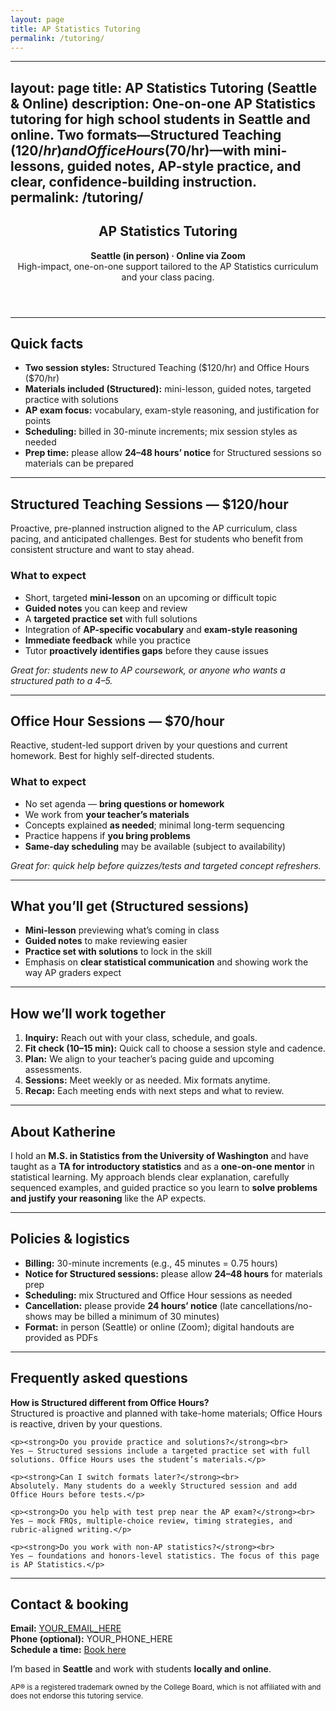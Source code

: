 ```yaml
---
layout: page
title: AP Statistics Tutoring
permalink: /tutoring/
---
```


---
layout: page
title: AP Statistics Tutoring (Seattle & Online)
description: One-on-one AP Statistics tutoring for high school students in Seattle and online. Two formats—Structured Teaching ($120/hr) and Office Hours ($70/hr)—with mini-lessons, guided notes, AP-style practice, and clear, confidence-building instruction.
permalink: /tutoring/
---

<section class="ap-stats-tutoring" aria-labelledby="ap-stats-heading">
  <header>
    <h1 id="ap-stats-heading">AP Statistics Tutoring</h1>
    <p><strong>Seattle (in person) · Online via Zoom</strong><br>
    High-impact, one-on-one support tailored to the AP Statistics curriculum and your class pacing.</p>
  </header>

  <hr>

  <section aria-labelledby="quick-facts">
    <h2 id="quick-facts">Quick facts</h2>
    <ul>
      <li><strong>Two session styles:</strong> Structured Teaching ($120/hr) and Office Hours ($70/hr)</li>
      <li><strong>Materials included (Structured):</strong> mini-lesson, guided notes, targeted practice with solutions</li>
      <li><strong>AP exam focus:</strong> vocabulary, exam-style reasoning, and justification for points</li>
      <li><strong>Scheduling:</strong> billed in 30-minute increments; mix session styles as needed</li>
      <li><strong>Prep time:</strong> please allow <strong>24–48 hours’ notice</strong> for Structured sessions so materials can be prepared</li>
    </ul>
  </section>

  <hr>

  <section aria-labelledby="structured">
    <h2 id="structured">Structured Teaching Sessions — $120/hour</h2>
    <p>Proactive, pre-planned instruction aligned to the AP curriculum, class pacing, and anticipated challenges. Best for students who benefit from consistent structure and want to stay ahead.</p>
    <h3>What to expect</h3>
    <ul>
      <li>Short, targeted <strong>mini-lesson</strong> on an upcoming or difficult topic</li>
      <li><strong>Guided notes</strong> you can keep and review</li>
      <li>A <strong>targeted practice set</strong> with full solutions</li>
      <li>Integration of <strong>AP-specific vocabulary</strong> and <strong>exam-style reasoning</strong></li>
      <li><strong>Immediate feedback</strong> while you practice</li>
      <li>Tutor <strong>proactively identifies gaps</strong> before they cause issues</li>
    </ul>
    <p><em>Great for: students new to AP coursework, or anyone who wants a structured path to a 4–5.</em></p>
  </section>

  <hr>

  <section aria-labelledby="office-hours">
    <h2 id="office-hours">Office Hour Sessions — $70/hour</h2>
    <p>Reactive, student-led support driven by your questions and current homework. Best for highly self-directed students.</p>
    <h3>What to expect</h3>
    <ul>
      <li>No set agenda — <strong>bring questions or homework</strong></li>
      <li>We work from <strong>your teacher’s materials</strong></li>
      <li>Concepts explained <strong>as needed</strong>; minimal long-term sequencing</li>
      <li>Practice happens if <strong>you bring problems</strong></li>
      <li><strong>Same-day scheduling</strong> may be available (subject to availability)</li>
    </ul>
    <p><em>Great for: quick help before quizzes/tests and targeted concept refreshers.</em></p>
  </section>

  <hr>

  <section aria-labelledby="included">
    <h2 id="included">What you’ll get (Structured sessions)</h2>
    <ul>
      <li><strong>Mini-lesson</strong> previewing what’s coming in class</li>
      <li><strong>Guided notes</strong> to make reviewing easier</li>
      <li><strong>Practice set with solutions</strong> to lock in the skill</li>
      <li>Emphasis on <strong>clear statistical communication</strong> and showing work the way AP graders expect</li>
    </ul>
  </section>

  <hr>

  <section aria-labelledby="process">
    <h2 id="process">How we’ll work together</h2>
    <ol>
      <li><strong>Inquiry:</strong> Reach out with your class, schedule, and goals.</li>
      <li><strong>Fit check (10–15 min):</strong> Quick call to choose a session style and cadence.</li>
      <li><strong>Plan:</strong> We align to your teacher’s pacing guide and upcoming assessments.</li>
      <li><strong>Sessions:</strong> Meet weekly or as needed. Mix formats anytime.</li>
      <li><strong>Recap:</strong> Each meeting ends with next steps and what to review.</li>
    </ol>
  </section>

  <hr>

  <section aria-labelledby="about">
    <h2 id="about">About Katherine</h2>
    <p>I hold an <strong>M.S. in Statistics from the University of Washington</strong> and have taught as a <strong>TA for introductory statistics</strong> and as a <strong>one-on-one mentor</strong> in statistical learning. My approach blends clear explanation, carefully sequenced examples, and guided practice so you learn to <strong>solve problems and justify your reasoning</strong> like the AP expects.</p>
  </section>

  <hr>

  <section aria-labelledby="policies">
    <h2 id="policies">Policies &amp; logistics</h2>
    <ul>
      <li><strong>Billing:</strong> 30-minute increments (e.g., 45 minutes = 0.75 hours)</li>
      <li><strong>Notice for Structured sessions:</strong> please allow <strong>24–48 hours</strong> for materials prep</li>
      <li><strong>Scheduling:</strong> mix Structured and Office Hour sessions as needed</li>
      <li><strong>Cancellation:</strong> please provide <strong>24 hours’ notice</strong> (late cancellations/no-shows may be billed a minimum of 30 minutes)</li>
      <li><strong>Format:</strong> in person (Seattle) or online (Zoom); digital handouts are provided as PDFs</li>
    </ul>
  </section>

  <hr>

  <section aria-labelledby="faq">
    <h2 id="faq">Frequently asked questions</h2>
    <p><strong>How is Structured different from Office Hours?</strong><br>
    Structured is proactive and planned with take-home materials; Office Hours is reactive, driven by your questions.</p>

    <p><strong>Do you provide practice and solutions?</strong><br>
    Yes — Structured sessions include a targeted practice set with full solutions. Office Hours uses the student’s materials.</p>

    <p><strong>Can I switch formats later?</strong><br>
    Absolutely. Many students do a weekly Structured session and add Office Hours before tests.</p>

    <p><strong>Do you help with test prep near the AP exam?</strong><br>
    Yes — mock FRQs, multiple-choice review, timing strategies, and rubric-aligned writing.</p>

    <p><strong>Do you work with non-AP statistics?</strong><br>
    Yes — foundations and honors-level statistics. The focus of this page is AP Statistics.</p>
  </section>

  <hr>

  <section aria-labelledby="contact">
    <h2 id="contact">Contact &amp; booking</h2>
    <p><strong>Email:</strong> <a href="mailto:YOUR_EMAIL_HERE">YOUR_EMAIL_HERE</a><br>
       <strong>Phone (optional):</strong> YOUR_PHONE_HERE<br>
       <strong>Schedule a time:</strong> <a href="ADD_CALENDLY_OR_FORM_LINK">Book here</a>
    </p>
    <p>I’m based in <strong>Seattle</strong> and work with students <strong>locally and online</strong>.</p>
  </section>

  <p><small>AP® is a registered trademark owned by the College Board, which is not affiliated with and does not endorse this tutoring service.</small></p>
</section>
</script>